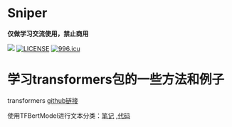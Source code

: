 # Sniper

**仅做学习交流使用，禁止商用**

<a href="https://github.com/pnoker/iot-dc3/blob/master/LICENSE"><img src="https://img.shields.io/github/license/pnoker/iot-dc3.svg"></a>
[![LICENSE](https://img.shields.io/badge/license-Anti%20996-blue.svg)](https://github.com/996icu/996.ICU/blob/master/LICENSE)
<a href="https://996.icu"><img src="https://img.shields.io/badge/link-996.icu-red.svg" alt="996.icu" /></a>


# 学习transformers包的一些方法和例子

transformers [github链接](https://github.com/huggingface/transformers)

使用TFBertModel进行文本分类：[笔记](http://www.sniper97.cn/index.php/note/deep-learning/transformers/3629/)
,[代码](https://github.com/Sniper970119/ExampleForTransformers/tree/master/TFBertModel)